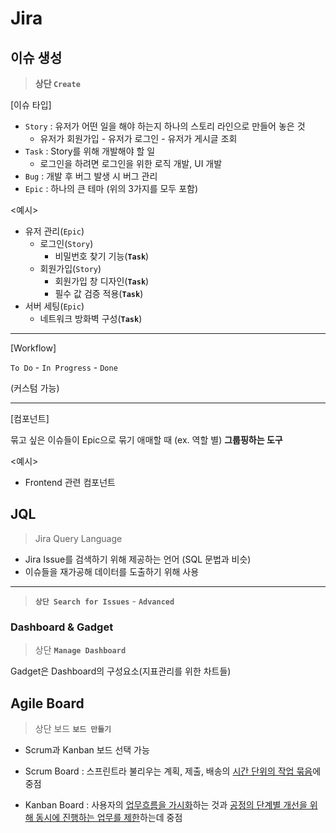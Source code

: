 # Jira

## 이슈 생성

> **상단 `Create`**

[이슈 타입]

- `Story` : 유저가 어떤 일을 해야 하는지 하나의 스토리 라인으로 만들어 놓은 것
  - 유저가 회원가입 - 유저가 로그인 - 유저가 게시글 조회
- `Task` : Story를 위해 개발해야 할 일
  - 로그인을 하려면 로그인을 위한 로직 개발, UI 개발
- `Bug` : 개발 후 버그 발생 시 버그 관리
- `Epic` : 하나의 큰 테마 (위의 3가지를 모두 포함)



<예시>

- 유저 관리(`Epic`)
  - 로그인(`Story`)
    - 비밀번호 찾기 기능(**`Task`**)
  - 회원가입(`Story`)
    - 회원가입 창 디자인(**`Task`**)
    - 필수 값 검증 적용(**`Task`**)
- 서버 세팅(`Epic`)
  - 네트워크 방화벽 구성(**`Task`**)

---

[Workflow]

`To Do` - `In Progress` - `Done`

(커스텀 가능)

---

[컴포넌트]

묶고 싶은 이슈들이 Epic으로 묶기 애매할 때 (ex. 역할 별) **그룹핑하는 도구**



<예시>

- Frontend 관련 컴포넌트



## JQL

> Jira Query Language

- Jira Issue를 검색하기 위해 제공하는 언어 (SQL 문법과 비슷)
- 이슈들을 재가공해 데이터를 도출하기 위해 사용

---

> **`상단 Search for Issues`** - **`Advanced`**



### Dashboard & Gadget

> 상단 **`Manage Dashboard`**

Gadget은 Dashboard의 구성요소(지표관리를 위한 차트들)



## Agile Board

> 상단 보드 **`보드 만들기`**

- Scrum과 Kanban 보드 선택 가능



- Scrum Board : 스프린트라 불리우는 계획, 제출, 배송의 <u>시간 단위의 작업 묶음</u>에 중점
- Kanban Board : 사용자의 <u>업무흐름을 가시화</u>하는 것과 <u>공정의 단계별 개선을 위해 동시에 진행하는 업무를 제한</u>하는데 중점